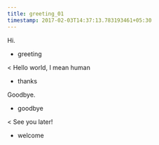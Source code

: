 ```yaml
---
title: greeting_01
timestamp: 2017-02-03T14:37:13.783193461+05:30
---
```


Hi.
* greeting

< Hello world, I mean human
* thanks

Goodbye.
* goodbye

< See you later!
* welcome
